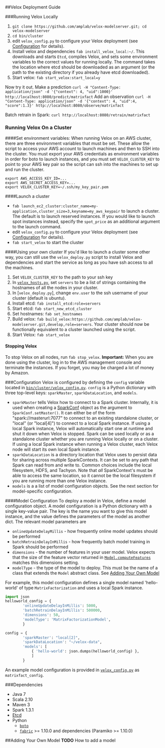 ##Velox Deployment Guide


###Running Velox Locally
1. `git clone https://github.com/amplab/velox-modelserver.git; cd velox-modelserver`
1. `cd bin/cluster`
1. edit `velox_config.py` to configure your Velox deployment (see [Configuration](#secconfig) for details).
1. Install velox and dependencies `fab install_velox_local:~/`.
This downloads and starts `Etcd`, compiles Velox, and sets some environment
variables to the correct values for running locally. The command takes the location where
etcd should be downloaded as an argument
(or the path to the existing directory if you already have etcd downloaded).
1. Start velox: `fab start_velox:start_local=y`

Now try it out. Make a prediction
```curl -H "Content-Type: application/json" -d '{"context": 4, "uid":1000}' http://localhost:8080/predict/matrixfact```
Add an observation
```curl -H "Content-Type: application/json" -d '{"context": 4, "uid":4, "score":1.3}' http://localhost:8080/observe/matrixfact```

Batch retrain in Spark:
```curl http://localhost:8080/retrain/matrixfact```

### Running Velox On a Cluster

####Set environment variables:
When running Velox on an AWS cluster, there are three environment variables that must be
set. These allow the script to access your AWS account to launch machines and then to SSH into
the cluster. You must export your AWS credentials as environment variables in order
for boto to launch instances, and you must set `VELOX_CLUSTER_KEY` to point to your
AWS key pair so the script can ssh into the machines to set up and run the cluster.

```
export AWS_ACCESS_KEY_ID=...
export AWS_SECRET_ACCESS_KEY=...
export VELOX_CLUSTER_KEY=~/.ssh/my_key_pair.pem

```

####Launch a cluster
+ `fab launch_ec2_cluster:cluster_name=my-application,cluster_size=3,keyname=my_aws_keypair` to launch a cluster. The default is to launch reserved instances. If you
would like to launch spot instances instead, specify the `spot_price` as an additional argument
to the launch command.
+ edit `velox_config.py` to configure your Velox deployment (see [Configuration](#secconfig) for details).
+ `fab start_velox` to start the cluster


####Using your own cluster
If you'd like to launch a cluster some other way, you can still use the `velox_deploy.py` script
to install Velox and dependencies and start the service as long as you have ssh access to all the
machines.


1. Set `VELOX_CLUSTER_KEY` to the path to your ssh key
1. In [`velox_hosts.py`](hosts/velox_hosts.py), set `servers` to be a list of strings
containing the hostnames of all the nodes in your cluster.
1. In [`velox_deploy.py`], change `env.user` to the ssh username of your cluster (default is ubuntu).
1. Install etcd: `fab install_etcd:role=servers`
1. Start etcd: `fab start_new_etcd_cluster`
1. Set hostnames: `fab set_hostnames`
1. Build velox: `fab build_velox:https://github.com/amplab/velox-modelserver.git,develop,role=servers`. Your
cluster should now be functionally equivalent to a cluster launched using the script.
1. Start Velox: `fab start_velox`


#### Stopping Velox

To stop Velox on all nodes, run `fab stop_velox`.
__Important:__ When you are done using the cluster, log in to the AWS management console and terminate
the instances. If you forget, you may be charged a lot of money by Amazon.

###<a name="secconfig"></a>Configuration
Velox is configured by defining the `config` variable located in
[`bin/cluster/velox_config.py`](../bin/cluster/velox_config.py).
`config` is a Python dictionary with three top-level
keys: `sparkMaster`, `sparkDataLocation`, and `models`.

+ `sparkMaster` tells Velox how to connect to a Spark cluster. Internally, it is used
when creating a [SparkConf](https://spark.apache.org/docs/1.3.1/api/scala/#org.apache.spark.SparkConf)
object as the argument to `SparkConf.setMaster()`. It can either be of the form "spark://masterurl:7077"
to connect to an existing standalone cluster, or "local" (or "local[4]") to connect
to a local Spark instance. If using a local Spark instance, Velox will automatically
start one at runtime and shut it down when Velox is stopped. Spark can be used locally or
as a standalone cluster whether you are running Velox locally or on a cluster. If using a
local Spark instance when running a Velox cluster, each Velox node will start its own
local Spark instance.
+ `sparkDataLocation` is a directory location that Velox uses to persist data for sharing
across multiple SparkContexts. It can be set to any path that Spark can read from and write to.
Common choices include the local filesystem, HDFS, and Tachyon. Note that _all_ SparkContext's must
be able to access the same location, so it cannot be the local filesystem if you are
running more than one Velox instance.
+ `models` is a a list of model configuration objects. See the next section for model-specific configuration.

####Model Configuration
To deploy a model in Velox, define a model configuration object. A model configuration
is a Python dictionary with a single key-value pair. The key is the name you want to give this model instance,
and the value defines the parameters of the model as another dict. The relevant
model parameters are

+ `onlineUpdateDelayMillis` - how frequently online model updates should be performed
+ `batchRetrainDelayInMillis` - how frequently batch model training in Spark should be performed
+ `dimensions` - the number of features in your user model. Velox expects that the size of the feature
vector returned in [`Model.computeFeatures`](../veloxms-core/src/main/scala/edu/berkeley/veloxms/models/Model.scala) matches this dimensions setting.
+ `modelType` - the type of the model to deploy. This must be the name of a class that
extends the `Model` abstract class. See [Adding Your Own Model](#sec-adding-a-model)

For example, this model configuration defines a single model named
'hello-world' of type `MatrixFactorization` and uses a local Spark instance.

```python
import json
helloworld_config = {
        'onlineUpdateDelayInMillis': 5000,
        'batchRetrainDelayInMillis': 500000,
        'dimensions': 50,
        'modelType': 'MatrixFactorizationModel',
        }

config = {
        'sparkMaster': "local[2]",
        'sparkDataLocation': "~/velox-data",
        'models': [
            { 'hello-world': json.dumps(helloworld_config) },
            ]
        }
```


An example model configuration is provided in
[`velox_config.py`](../bin/cluster/velox_config.py) as `matrixfact_config`. 


###Dependencies
+ Java 7
+ Scala 2.10
+ Maven 3
+ Spark 1.3.1
+ [Etcd](https://github.com/coreos/etcd/releases/tag/v2.0.10)
+ Python
    + [`boto`](http://docs.pythonboto.org/en/latest/)
    + [`fabric`](http://www.fabfile.org/installing.html) >= 1.10.0 and dependencies (Paramiko >= 1.10.0)




##<a name="sec-adding-a-model"></a>Adding Your Own Model
__TODO__ How to add a model

